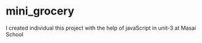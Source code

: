 # mini_grocery

I created individual this project with the help of javaScript in unit-3 at Masai School
